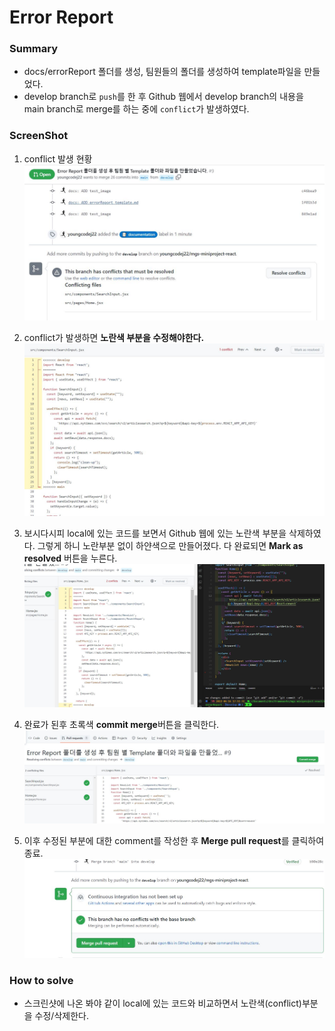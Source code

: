 # Error Report

### Summary

- docs/errorReport 폴더를 생성, 팀원들의 폴더를 생성하여 template파일을 만들었다.
- develop branch로 `push`를 한 후 Github 웹에서 develop branch의 내용을 main branch로 merge를 하는 중에 `conflict`가 발생하였다.

### ScreenShot
1. conflict 발생 현황
![solve conflict](./images/conflict//conflict_1.JPG)


2. conflict가 발생하면 **노란색 부분을 수정해야한다.**
![solve conflict](./images/conflict//conflict_2.JPG)

3. 보시다시피 local에 있는 코드를 보면서 Github 웹에 있는 노란색 부분을 삭제하였다. 그렇게 하니 노란부분 없이 하얀색으로 만들어졌다. 다 완료되면 **Mark as resolved** 버튼을 누른다.
![solve conflict](./images/conflict//conflict_3.JPG)

4. 완료가 된후 초록색 **commit merge**버튼을 클릭한다.
![solve conflict](./images/conflict//conflict_4.JPG)

5. 이후 수정된 부분에 대한 comment를 작성한 후 **Merge pull request**를 클릭하여 종료.
![solve conflict](./images/conflict//conflict_5.JPG)

### How to solve

- 스크린샷에 나온 봐야 같이 local에 있는 코드와 비교하면서 노란색(conflict)부분을 수정/삭제한다.

